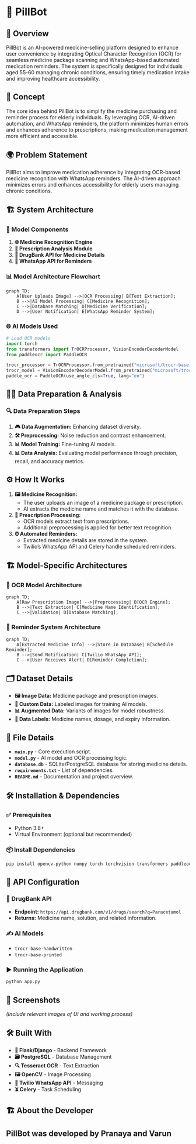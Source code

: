# 💊 PillBot

## 📌 Overview

PillBot is an AI-powered medicine-selling platform designed to enhance user convenience by integrating Optical Character Recognition (OCR) for seamless medicine package scanning and WhatsApp-based automated medication reminders. The system is specifically designed for individuals aged 55-60 managing chronic conditions, ensuring timely medication intake and improving healthcare accessibility.

## 🌟 Concept

The core idea behind PillBot is to simplify the medicine purchasing and reminder process for elderly individuals. By leveraging OCR, AI-driven automation, and WhatsApp reminders, the platform minimizes human errors and enhances adherence to prescriptions, making medication management more efficient and accessible.

## 🌍 Problem Statement

PillBot aims to improve medication adherence by integrating OCR-based medicine recognition with WhatsApp reminders. The AI-driven approach minimizes errors and enhances accessibility for elderly users managing chronic conditions.

## 🏗️ System Architecture

### 🔧 Model Components

1. **🌐 Medicine Recognition Engine**
2. **📝 Prescription Analysis Module**
3. **🌿 DrugBank API for Medicine Details**
4. **📩 WhatsApp API for Reminders**

### 📊 Model Architecture Flowchart

```mermaid
graph TD;
    A[User Uploads Image] -->|OCR Processing| B[Text Extraction];
    B -->|AI Model Processing| C[Medicine Recognition];
    C -->|Database Matching| D[Medicine Verification];
    D -->|User Notification| E[WhatsApp Reminder System];
```

### 🌐 AI Models Used

```python
# Load OCR models
import torch
from transformers import TrOCRProcessor, VisionEncoderDecoderModel
from paddleocr import PaddleOCR

trocr_processor = TrOCRProcessor.from_pretrained("microsoft/trocr-base-handwritten")
trocr_model = VisionEncoderDecoderModel.from_pretrained("microsoft/trocr-base-handwritten").to(device)
paddle_ocr = PaddleOCR(use_angle_cls=True, lang="en")
```

## 👨‍💻 Data Preparation & Analysis

### 🔍 Data Preparation Steps

1. **🎮 Data Augmentation:** Enhancing dataset diversity.
2. **🛠️ Preprocessing:** Noise reduction and contrast enhancement.
3. **📊 Model Training:** Fine-tuning AI models.
4. **📊 Data Analysis:** Evaluating model performance through precision, recall, and accuracy metrics.

## ⚙️ How It Works

1. **🖼️ Medicine Recognition:**
   - The user uploads an image of a medicine package or prescription.
   - AI extracts the medicine name and matches it with the database.
2. **📝 Prescription Processing:**
   - OCR models extract text from prescriptions.
   - Additional preprocessing is applied for better text recognition.
3. **⏰ Automated Reminders:**
   - Extracted medicine details are stored in the system.
   - Twilio’s WhatsApp API and Celery handle scheduled reminders.

## 🏗️ Model-Specific Architectures

### 📜 OCR Model Architecture

```mermaid
graph TD;
    A[Raw Prescription Image] -->|Preprocessing| B[OCR Engine];
    B -->|Text Extraction| C[Medicine Name Identification];
    C -->|Validation| D[Database Matching];
```

### 📩 Reminder System Architecture

```mermaid
graph TD;
    A[Extracted Medicine Info] -->|Store in Database| B[Schedule Reminder];
    B -->|Send Notification| C[Twilio WhatsApp API];
    C -->|User Receives Alert| D[Reminder Completion];
```

## 🗂️ Dataset Details

- **🖼️ Image Data:** Medicine package and prescription images.
- **🍿 Custom Data:** Labeled images for training AI models.
- **📊 Augmented Data:** Variants of images for model robustness.
- **🔢 Data Labels:** Medicine names, dosage, and expiry information.

## 📜 File Details

- **`main.py`** - Core execution script.
- **`model.py`** - AI model and OCR processing logic.
- **`database.db`** - SQLite/PostgreSQL database for storing medicine details.
- **`requirements.txt`** - List of dependencies.
- **`README.md`** - Documentation and project overview.

## 🛠️ Installation & Dependencies

### ✅ Prerequisites

- Python 3.8+
- Virtual Environment (optional but recommended)

### 📦 Install Dependencies

```bash
pip install opencv-python numpy torch torchvision transformers paddleocr nltk symspellpy matplotlib albumentations paddlepaddle pillow
```

## 🔗 API Configuration

### 💊 DrugBank API

- **Endpoint:** `https://api.drugbank.com/v1/drugs/search?q=Paracetamol`
- **Returns:** Medicine name, solution, and related information.

### ✍️ AI Models

- `trocr-base-handwritten`
- `trocr-base-printed`

### ▶️ Running the Application

```bash
python app.py
```

## 📸 Screenshots

*(Include relevant images of UI and working process)*

## 🛠️ Built With

- **🐍 Flask/Django** - Backend Framework
- **🗃️ PostgreSQL** - Database Management
- **🔍 Tesseract OCR** - Text Extraction
- **🖼️ OpenCV** - Image Processing
- **📩 Twilio WhatsApp API** - Messaging
- **⏳ Celery** - Task Scheduling
## 🏗️ About the Developer

PillBot was developed by Pranaya and Varun 
---



